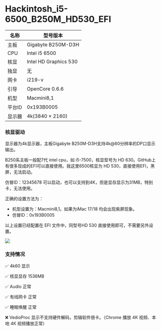# Hackintosh_i5-6500_B250M_HD530_EFI

| 名称 | 型号版本 |
|  ----  | ----  |
| 主板 | Gigabyte B250M-D3H |
| CPU	| Intel i5 6500 | 
| 核显	| Intel HD Graphics 530|
| 独显	| 无|
| 网卡	| i219-v |
| 引导	| OpenCore 0.6.6|
| 机型	| Macmini8,1 |
| 平台ID | 0x193B0005|
| 显示器| 4k(3840 × 2160) |

### 核显驱动

显示器为4k显示器，主板Gigabyte B250M-D3H支持4k@60分辨率的DP口显示输出。

B250系主板一般配7代 intel cpu，如 i5-7500，核显型号为 HD 630。GitHub上有很多现成的EFI可以直接使用。我这里6500核显为 HD 530，直接使用EFI，黑屏，无法启动。

仿冒ID：12345678 可以启动，也可以支持到4K，但是显存显示为31MB，特别卡，无法使用。

正确的设置方法为：

 - 机型设置为：Macmini8,1。如果为iMac 17/18 均会出现紫屏现象。
 - 仿冒ID：0x193B0005

以上设置已经配置在 EFI 文件中，同型号HD 530 直接使用即可，不需要另外设置。

![](https://github.com/wonpn/Hackintosh_i5-6500_B250M_HD530_EFI/blob/main/info.png)

### 支持情况

 ✅ 4k60 显示
 
 ✅ 核显显存 1536MB
 
 ✅ Audio 正常
 
 ✅ 有线网卡 正常
 
 ✅ 睡眠唤醒 正常

 ❌ VedioProc 显示不支持硬件解码，剪辑软件很卡。（Chrome 播放 4K 视频、本地 4K 视频播放正常）
